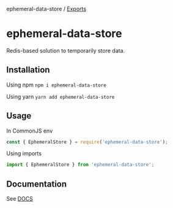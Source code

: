 ephemeral-data-store / [Exports](modules.md)

# ephemeral-data-store

Redis-based solution to temporarily store data.

## Installation

Using npm `npm i ephemeral-data-store`

Using yarn `yarn add ephemeral-data-store`

## Usage

In CommonJS env

```javascript
const { EphemeralStore } = require('ephemeral-data-store');
```

Using imports

```javascript
import { EphemeralStore } from 'ephemeral-data-store';
```

## Documentation

See [DOCS](./docs/modules.md)
